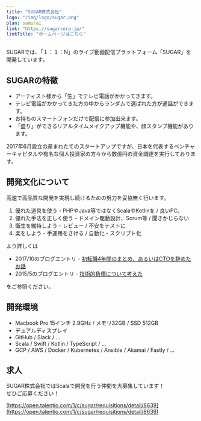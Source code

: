```yaml
---  
title: "SUGAR株式会社"  
logo: "/img/logo/sugar.png"  
plan: samurai  
link: "https://sugarcorp.jp/"  
linkTitle: "ホームページはこちら" 
--- 
```


SUGARでは、「１：１：N」のライブ動画配信プラットフォーム「SUGAR」を開発しています。

## SUGARの特徴

- アーティスト様から「生」でテレビ電話がかかってきます。 
- テレビ電話がかかってきた方の中からランダムで選ばれた方が通話ができます。 
- お持ちのスマートフォンだけで配信に参加出来ます。 
- 「盛り」ができるリアルタイムメイクアップ機能や、顔スタンプ機能があります。

2017年6月設立の産まれたてのスタートアップですが、日本を代表するベンチャーキャピタルや有名な個人投資家の方々から数億円の資金調達を実行しております。

## 開発文化について
高速で高品質な開発を実現し続けるための努力を妥協無く行います。

1. 優れた道具を使う - PHPやJava等ではなくScalaやKotlinを / 良いPC。 
2. 優れた手法を正しく使う - ドメイン駆動設計、Scrum等 / 聞きかじらない 
3. 衛生を維持しよう - レビュー / 不安をテストに 
4. 楽をしよう - 手運用をさける / 自動化・スクリプト化

より詳しくは

- 2017/10のブログエントリ - [初転職4年間のまとめ、あるいはCTOを辞めたお話](http://sugitani.hatenablog.com/entry/2017/10/01/122714)
- 2015/5のブログエントリ - [技術的負債について考えた](http://sugitani.hatenablog.com/entry/2015/05/23/205714)  

をご参照ください。

## 開発環境
- Macbook Pro 15インチ 2.9GHz / メモリ32GB / SSD 512GB 
- デュアルディスプレイ 
- GitHub / Slack / ... 
- Scala / Swift / Kotlin / TypeScript / ... 
- GCP / AWS / Docker / Kubernetes / Ansible / Akamai / Fastly / ...

## 求人
SUGAR株式会社ではScalaで開発を行う仲間を大募集しています！  
ぜひご応募ください！

[https://open.talentio.com/1/c/sugar/requisitions/detail/8639](https://open.talentio.com/1/c/sugar/requisitions/detail/8639)